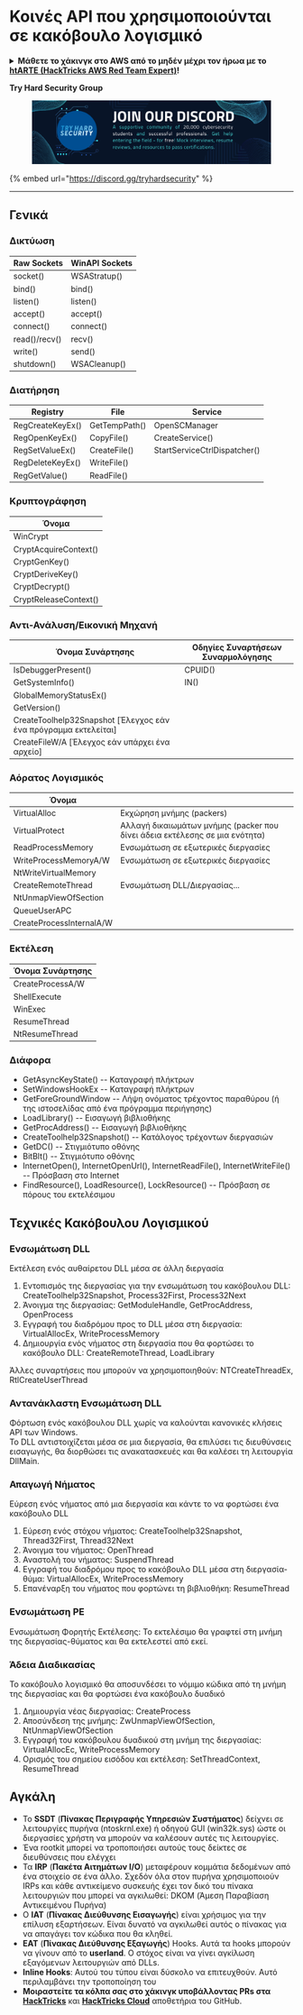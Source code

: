# Κοινές API που χρησιμοποιούνται σε κακόβουλο λογισμικό

<details>

<summary><strong>Μάθετε το χάκινγκ στο AWS από το μηδέν μέχρι τον ήρωα με το</strong> <a href="https://training.hacktricks.xyz/courses/arte"><strong>htARTE (HackTricks AWS Red Team Expert)</strong></a><strong>!</strong></summary>

Άλλοι τρόποι υποστήριξης του HackTricks:

* Αν θέλετε να δείτε την **εταιρεία σας διαφημισμένη στο HackTricks** ή να **κατεβάσετε το HackTricks σε μορφή PDF** ελέγξτε τα [**ΣΧΕΔΙΑ ΣΥΝΔΡΟΜΗΣ**](https://github.com/sponsors/carlospolop)!
* Αποκτήστε το [**επίσημο PEASS & HackTricks swag**](https://peass.creator-spring.com)
* Ανακαλύψτε [**την Οικογένεια PEASS**](https://opensea.io/collection/the-peass-family), τη συλλογή μας από αποκλειστικά [**NFTs**](https://opensea.io/collection/the-peass-family)
* **Εγγραφείτε** στην 💬 [**ομάδα Discord**](https://discord.gg/hRep4RUj7f) ή στην [**ομάδα τηλεγραφήματος**](https://t.me/peass) ή **ακολουθήστε** μας στο **Twitter** 🐦 [**@carlospolopm**](https://twitter.com/hacktricks\_live)**.**
* **Μοιραστείτε τα χάκινγκ κόλπα σας υποβάλλοντας PRs** στα [**HackTricks**](https://github.com/carlospolop/hacktricks) και [**HackTricks Cloud**](https://github.com/carlospolop/hacktricks-cloud) αποθετήρια στο GitHub.

</details>

**Try Hard Security Group**

<figure><img src="../.gitbook/assets/telegram-cloud-document-1-5159108904864449420.jpg" alt=""><figcaption></figcaption></figure>

{% embed url="https://discord.gg/tryhardsecurity" %}

***

## Γενικά

### Δικτύωση

| Raw Sockets   | WinAPI Sockets |
| ------------- | -------------- |
| socket()      | WSAStratup()   |
| bind()        | bind()         |
| listen()      | listen()       |
| accept()      | accept()       |
| connect()     | connect()      |
| read()/recv() | recv()         |
| write()       | send()         |
| shutdown()    | WSACleanup()   |

### Διατήρηση

| Registry         | File          | Service                      |
| ---------------- | ------------- | ---------------------------- |
| RegCreateKeyEx() | GetTempPath() | OpenSCManager                |
| RegOpenKeyEx()   | CopyFile()    | CreateService()              |
| RegSetValueEx()  | CreateFile()  | StartServiceCtrlDispatcher() |
| RegDeleteKeyEx() | WriteFile()   |                              |
| RegGetValue()    | ReadFile()    |                              |

### Κρυπτογράφηση

| Όνομα                 |
| --------------------- |
| WinCrypt              |
| CryptAcquireContext() |
| CryptGenKey()         |
| CryptDeriveKey()      |
| CryptDecrypt()        |
| CryptReleaseContext() |

### Αντι-Ανάλυση/Εικονική Μηχανή

| Όνομα Συνάρτησης                                             | Οδηγίες Συναρτήσεων Συναρμολόγησης |
| --------------------------------------------------------- | --------------------- |
| IsDebuggerPresent()                                       | CPUID()               |
| GetSystemInfo()                                           | IN()                  |
| GlobalMemoryStatusEx()                                    |                       |
| GetVersion()                                              |                       |
| CreateToolhelp32Snapshot \[Έλεγχος εάν ένα πρόγραμμα εκτελείται] |                       |
| CreateFileW/A \[Έλεγχος εάν υπάρχει ένα αρχείο]                    |                       |

### Αόρατος Λογισμικός

| Όνομα                     |                                                                            |
| ------------------------ | -------------------------------------------------------------------------- |
| VirtualAlloc             | Εκχώρηση μνήμης (packers)                                                     |
| VirtualProtect           | Αλλαγή δικαιωμάτων μνήμης (packer που δίνει άδεια εκτέλεσης σε μια ενότητα) |
| ReadProcessMemory        | Ενσωμάτωση σε εξωτερικές διεργασίες                                          |
| WriteProcessMemoryA/W    | Ενσωμάτωση σε εξωτερικές διεργασίες                                          |
| NtWriteVirtualMemory     |                                                                            |
| CreateRemoteThread       | Ενσωμάτωση DLL/Διεργασίας...                                                   |
| NtUnmapViewOfSection     |                                                                            |
| QueueUserAPC             |                                                                            |
| CreateProcessInternalA/W |                                                                            |

### Εκτέλεση

| Όνομα Συνάρτησης    |
| ---------------- |
| CreateProcessA/W |
| ShellExecute     |
| WinExec          |
| ResumeThread     |
| NtResumeThread   |

### Διάφορα

* GetAsyncKeyState() -- Καταγραφή πλήκτρων
* SetWindowsHookEx -- Καταγραφή πλήκτρων
* GetForeGroundWindow -- Λήψη ονόματος τρέχοντος παραθύρου (ή της ιστοσελίδας από ένα πρόγραμμα περιήγησης)
* LoadLibrary() -- Εισαγωγή βιβλιοθήκης
* GetProcAddress() -- Εισαγωγή βιβλιοθήκης
* CreateToolhelp32Snapshot() -- Κατάλογος τρέχοντων διεργασιών
* GetDC() -- Στιγμιότυπο οθόνης
* BitBlt() -- Στιγμιότυπο οθόνης
* InternetOpen(), InternetOpenUrl(), InternetReadFile(), InternetWriteFile() -- Πρόσβαση στο Internet
* FindResource(), LoadResource(), LockResource() -- Πρόσβαση σε πόρους του εκτελέσιμου

## Τεχνικές Κακόβουλου Λογισμικού

### Ενσωμάτωση DLL

Εκτέλεση ενός αυθαίρετου DLL μέσα σε άλλη διεργασία

1. Εντοπισμός της διεργασίας για την ενσωμάτωση του κακόβουλου DLL: CreateToolhelp32Snapshot, Process32First, Process32Next
2. Άνοιγμα της διεργασίας: GetModuleHandle, GetProcAddress, OpenProcess
3. Εγγραφή του διαδρόμου προς το DLL μέσα στη διεργασία: VirtualAllocEx, WriteProcessMemory
4. Δημιουργία ενός νήματος στη διεργασία που θα φορτώσει το κακόβουλο DLL: CreateRemoteThread, LoadLibrary

Άλλες συναρτήσεις που μπορούν να χρησιμοποιηθούν: NTCreateThreadEx, RtlCreateUserThread

### Αντανάκλαστη Ενσωμάτωση DLL

Φόρτωση ενός κακόβουλου DLL χωρίς να καλούνται κανονικές κλήσεις API των Windows.\
Το DLL αντιστοιχίζεται μέσα σε μια διεργασία, θα επιλύσει τις διευθύνσεις εισαγωγής, θα διορθώσει τις ανακατασκευές και θα καλέσει τη λειτουργία DllMain.

### Απαγωγή Νήματος

Εύρεση ενός νήματος από μια διεργασία και κάντε το να φορτώσει ένα κακόβουλο DLL

1. Εύρεση ενός στόχου νήματος: CreateToolhelp32Snapshot, Thread32First, Thread32Next
2. Άνοιγμα του νήματος: OpenThread
3. Αναστολή του νήματος: SuspendThread
4. Εγγραφή του διαδρόμου προς το κακόβουλο DLL μέσα στη διεργασία-θύμα: VirtualAllocEx, WriteProcessMemory
5. Επανέναρξη του νήματος που φορτώνει τη βιβλιοθήκη: ResumeThread

### Ενσωμάτωση PE

Ενσωμάτωση Φορητής Εκτέλεσης: Το εκτελέσιμο θα γραφτεί στη μνήμη της διεργασίας-θύματος και θα εκτελεστεί από εκεί.

### Άδεια Διαδικασίας

Το κακόβουλο λογισμικό θα αποσυνδέσει το νόμιμο κώδικα από τη μνήμη της διεργασίας και θα φορτώσει ένα κακόβουλο δυαδικό

1. Δημιουργία νέας διεργασίας: CreateProcess
2. Αποσύνδεση της μνήμης: ZwUnmapViewOfSection, NtUnmapViewOfSection
3. Εγγραφή του κακόβουλου δυαδικού στη μνήμη της διεργασίας: VirtualAllocEc, WriteProcessMemory
4. Ορισμός του σημείου εισόδου και εκτέλεση: SetThreadContext, ResumeThread

## Αγκάλη

* Το **SSDT** (**Πίνακας Περιγραφής Υπηρεσιών Συστήματος**) δείχνει σε λειτουργίες πυρήνα (ntoskrnl.exe) ή οδηγού GUI (win32k.sys) ώστε οι διεργασίες χρήστη να μπορούν να καλέσουν αυτές τις λειτουργίες.
* Ένα rootkit μπορεί να τροποποιήσει αυτούς τους δείκτες σε διευθύνσεις που ελέγχει
* Τα **IRP** (**Πακέτα Αιτημάτων I/O**) μεταφέρουν κομμάτια δεδομένων από ένα στοιχείο σε ένα άλλο. Σχεδόν όλα στον πυρήνα χρησιμοποιούν IRPs και κάθε αντικείμενο συσκευής έχει τον δικό του πίνακα λειτουργιών που μπορεί να αγκιλωθεί: DKOM (Άμεση Παραβίαση Αντικειμένου Πυρήνα)
* Ο **IAT** (**Πίνακας Διεύθυνσης Εισαγωγής**) είναι χρήσιμος για την επίλυση εξαρτήσεων. Είναι δυνατό να αγκιλωθεί αυτός ο πίνακας για να απαγάγει τον κώδικα που θα κληθεί.
* **EAT** (**Πίνακας Διεύθυνσης Εξαγωγής**) Hooks. Αυτά τα hooks μπορούν να γίνουν από το **userland**. Ο στόχος είναι να γίνει αγκίλωση εξαγόμενων λειτουργιών από DLLs.
* **Inline Hooks**: Αυτού του τύπου είναι δύσκολο να επιτευχθούν. Αυτό περιλαμβάνει την τροποποίηση του
* **Μοιραστείτε τα κόλπα σας στο χάκινγκ υποβάλλοντας PRs στα** [**HackTricks**](https://github.com/carlospolop/hacktricks) και [**HackTricks Cloud**](https://github.com/carlospolop/hacktricks-cloud) αποθετήρια του GitHub.

</details>
